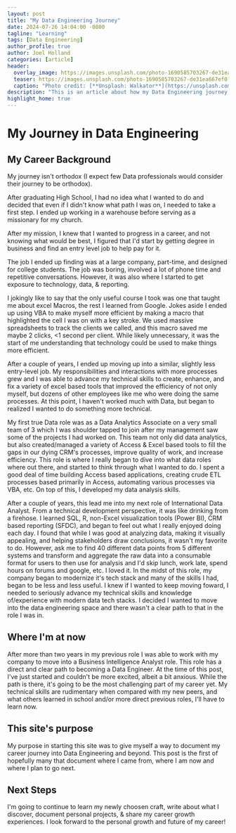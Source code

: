 ```yaml
---
layout: post
title: "My Data Engineering Journey"
date: 2024-07-26 14:04:00 -0800
tagline: "Learning"
tags: [Data Engineering]
author_profile: true
author: Joel Holland
categories: [article]
header:
  overlay_image: https://images.unsplash.com/photo-1690585703267-de31ea667ef0?q=80&w=2071&auto=format&fit=crop&ixlib=rb-4.0.3&ixid=M3wxMjA3fDB8MHxwaG90by1wYWdlfHx8fGVufDB8fHx8fA%3D%3D
  teaser: https://images.unsplash.com/photo-1690585703267-de31ea667ef0?q=80&w=2071&auto=format&fit=crop&ixlib=rb-4.0.3&ixid=M3wxMjA3fDB8MHxwaG90by1wYWdlfHx8fGVufDB8fHx8fA%3D%3D
  caption: "Photo credit: [**Unsplash: Walkator**](https://unsplash.com/@walkator)"
description: "This is an article about how my Data Engineering journey started and what my next steps are."
highlight_home: true
---
```


# My Journey in Data Engineering

## My Career Background

My journey isn't orthodox (I expect few Data professionals would consider their journey to be orthodox). 

After graduating High School, I had no idea what I wanted to do and decided that even if I didn't know what path I was on, I needed to take a first step. I ended up working in a warehouse before serving as a missionary for my church. 

After my mission, I knew that I wanted to progress in a career, and not knowing what would be best, I figured that I'd start by getting degree in business and find an entry level job to help pay for it.

The job I ended up finding was at a large company, part-time, and designed for college students. The job was boring, involved a lot of phone time and repetitive conversations. However, it was also where I started to get exposure to technology, data, & reporting.

I jokingly like to say that the only useful course I took was one that taught me about excel Macros, the rest I learned from Google. Jokes aside I ended up using VBA to make myself more efficient by making a macro that highlighted the cell I was on with a key stroke. We used massive spreadsheets to track the clients we called, and this macro saved me maybe 2 clicks, <1 second per client. While likely unnecessary, it was the start of me understanding that technology could be used to make things more efficient.

After a couple of years, I ended up moving up into a similar, slightly less entry-level job. My responsibilities and interactions with more processes grew and I was able to advance my technical skills to create, enhance, and fix a variety of excel based tools that improved the efficiency of not only myself, but dozens of other employees like me who were doing the same processes. At this point, I haven't worked much with Data, but began to realized I wanted to do something more technical.

My first true Data role was as a Data Analytics Associate on a very small team of 3 which I was shoulder tapped to join after my management saw some of the projects I had worked on. This team not only did data analytics, but also created/managed a variety of Access & Excel based tools to fill the gaps in our dying CRM's processes, improve quality of work, and increase efficiency. This role is where I really began to dive into what data roles where out there, and started to think through what I wanted to do. I spent a good deal of time building Access based applications, creating crude ETL processes based primarily in Access, automating various processes via VBA, etc. On top of this, I developed my data analysis skills.

After a couple of years, this lead me into my next role of International Data Analyst. From a technical development perspective, it was like drinking from a firehose. I learned SQL, R, non-Excel visualization tools (Power BI), CRM based reporting (SFDC), and began to feel out what I really enjoyed doing each day. I found that while I was good at analyzing data, making it visually appealing, and helping stakeholders draw conclusions, it wasn't my favorite to do. However, ask me to find 40 different data points from 5 different systems and transform and aggregate the raw data into a consumable format for users to then use for analysis and I'd skip lunch, work late, spend hours on forums and google, etc. I loved it. In the midst of this role, my company began to modernize it's tech stack and many of the skills I had, began to be less and less useful. I knew if I wanted to keep moving foward, I needed to seriously advance my technical skills and knowledge of/experience with modern data tech stacks. I decided I wanted to move into the data engineering space and there wasn't a clear path to that in the role I was in.

## Where I'm at now

After more than two years in my previous role I was able to work with my company to move into a Business Intelligence Analyst role. This role has a direct and clear path to becoming a Data Engineer. At the time of this post, I've just started and couldn't be more excited, albeit a bit anxious. While the path is there, it's going to be the most challenging part of my career yet. My technical skills are rudimentary when compared with my new peers, and what others learned in school and/or more direct previous roles, I'll have to learn now.

## This site's purpose

My purpose in starting this site was to give myself a way to document my career journey into Data Engineering and beyond. This post is the first of hopefully many that document where I came from, where I am now and where I plan to go next.

## Next Steps

I'm going to continue to learn my newly choosen craft, write about what I discover, document personal projects, & share my career growth experiences. I look forward to the personal growth and future of my career!
